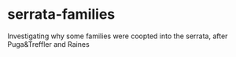 # serrata-families
Investigating why some families were coopted into the serrata, after Puga&amp;Treffler and Raines
